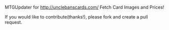 MTGUpdater for http://unclebanscards.com/
Fetch Card Images and Prices!

If you would like to contribute(thanks!), please fork and create a pull request.
